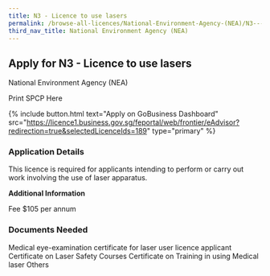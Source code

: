 ```yaml
---
title: N3 - Licence to use lasers
permalink: /browse-all-licences/National-Environment-Agency-(NEA)/N3---Licence-to-use-lasers
third_nav_title: National Environment Agency (NEA)
---
```


## Apply for N3 - Licence to use lasers

National Environment Agency (NEA)

Print SPCP Here


{% include button.html text="Apply on GoBusiness Dashboard" src="https://licence1.business.gov.sg/feportal/web/frontier/eAdvisor?redirection=true&selectedLicenceIds=189" type="primary" %}

### Application Details

<p>This licence is required for applicants intending to perform or carry out work involving the use of laser apparatus.</p>

**Additional Information**

Fee
$105 per annum

### Documents Needed

Medical eye-examination certificate for laser user licence applicant
Certificate on Laser Safety Courses
Certificate on Training in using Medical laser
Others

